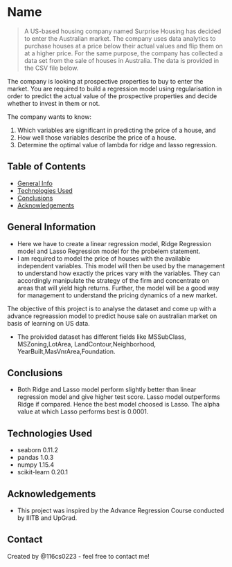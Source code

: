 #  Name
>A US-based housing company named Surprise Housing has decided to enter the Australian market. The company uses data analytics to purchase houses at a price below their actual values and flip them on at a higher price. For the same purpose, the company has collected a data set from the sale of houses in Australia. The data is provided in the CSV file below.

 

The company is looking at prospective properties to buy to enter the market. You are required to build a regression model using regularisation in order to predict the actual value of the prospective properties and decide whether to invest in them or not.

 

The company wants to know:
1. Which variables are significant in predicting the price of a house, and
2. How well those variables describe the price of a house.
3. Determine the optimal value of lambda for ridge and lasso regression.


## Table of Contents
* [General Info](#general-information)
* [Technologies Used](#technologies-used) 
* [Conclusions](#conclusions)
* [Acknowledgements](#acknowledgements)

<!-- You can include any other section that is pertinent to your problem -->

## General Information
- Here we have to create a linear regression model, Ridge Regression model and Lasso Regression model for the probelem statement.
- I am required to model the price of houses with the available independent variables. This model will then be used by the management to understand how exactly the prices vary with the variables. They can accordingly manipulate the strategy of the firm and concentrate on areas that will yield high returns. Further, the model will be a good way for management to understand the pricing dynamics of a new market.

The objective of this project is to analyse the dataset and come up with a advance regreassion model to predict house sale on australian market on basis of learning on US data.

- The proivided dataset has different fields like MSSubClass, MSZoning,LotArea, LandContour,Neighborhood, YearBuilt,MasVnrArea,Foundation.

<!-- You don't have to answer all the questions - just the ones relevant to your project. -->

## Conclusions

- Both Ridge and Lasso model perform slightly better than linear regression model and give higher test score. Lasso model outperforms Ridge if compared. Hence the best model choosed is Lasso. The alpha value at which Lasso performs best is 0.0001.

<!-- You don't have to answer all the questions - just the ones relevant to your project. -->


## Technologies Used

- seaborn 0.11.2
- pandas 1.0.3
- numpy 1.15.4
- scikit-learn 0.20.1

<!-- As the libraries versions keep on changing, it is recommended to mention the version of library used in this project -->

## Acknowledgements
- This project was inspired by the Advance Regression Course conducted by IIITB and UpGrad.  



## Contact
Created by @116cs0223 - feel free to contact me!


<!-- Optional -->
<!-- ## License -->
<!-- This project is open source and available under the [... License](). -->

<!-- You don't have to include all sections - just the one's relevant to your project -->
